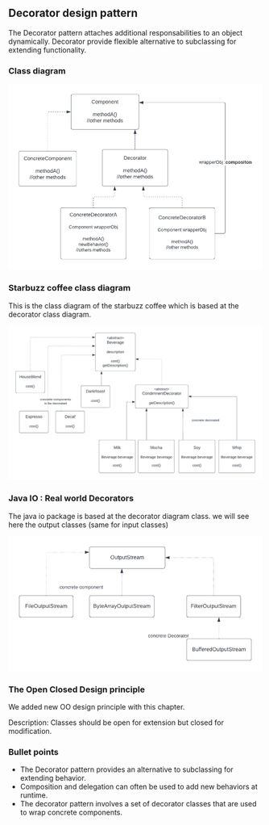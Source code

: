## Decorator design pattern

The Decorator pattern attaches additional responsabilities to an object dynamically.
Decorator provide flexible alternative to subclassing for extending functionality.

### Class diagram 
![decorator-class-diagram](decorator.png)

### Starbuzz coffee class diagram 
This is the class diagram of the starbuzz coffee which is based at the decorator class diagram.

![starbuzz-coffee-diagram-class](starbuzz-coffee-class-diagram.png)

### Java IO : Real world Decorators
The java io package is based at the decorator diagram class. 
we will see here the output classes (same for input classes)

![output-class](java-io-class-diagram.png)

### The Open Closed Design principle
We added new OO design principle with this chapter.

Description: 
Classes should be open for extension but closed for modification.

### Bullet points
- The Decorator pattern provides an alternative to subclassing for extending behavior.
- Composition and delegation can often be used to add new behaviors at runtime.
- The decorator pattern involves a set of decorator classes that are used to wrap concrete components.
